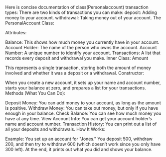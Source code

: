 Here is concise documentation of class(Personalaccount)
transaction types:
There are two kinds of transactions you can make:
deposit: Adding money to your account.
withdrawal: Taking money out of your account.
The PersonalAccount Class:

Attributes:

Balance: This shows how much money you currently have in your account.
Account Holder: The name of the person who owns the account.
Account Number: A unique number to identify your account.
Transactions: A list that records every deposit and withdrawal you make.
Inner Class: Amount

This represents a single transaction, storing both the amount of money involved and whether it was a deposit or a withdrawal.
Constructor:

When you create a new account, it sets up your name and account number, starts your balance at zero, and prepares a list for your transactions.
Methods (What You Can Do):

Deposit Money: You can add money to your account, as long as the amount is positive.
Withdraw Money: You can take out money, but only if you have enough in your balance.
Check Balance: You can see how much money you have at any time.
View Account Info: You can get your account holder’s name and account number.
Transaction History: You can print out a list of all your deposits and withdrawals.
How It Works:

Example: You set up an account for "Jones." You deposit 500, withdraw 200, and then try to withdraw 600 (which doesn’t work since you only have 300 left). At the end, it prints out what you did and shows your balance.
